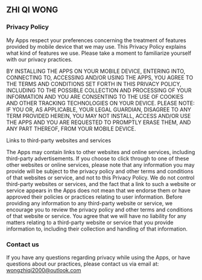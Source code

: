 ## ZHI QI WONG

### Privacy Policy

My Apps respect your preferences concerning the treatment of features provided by mobile device that we may use. This Privacy Policy explains what kind of features we use. Please take a moment to familiarize yourself with our privacy practices.

BY INSTALLING THE APPS ON YOUR MOBILE DEVICE, ENTERING INTO, CONNECTING TO, ACCESSING AND/OR USING THE APPS, YOU AGREE TO THE TERMS AND CONDITIONS SET FORTH IN THIS PRIVACY POLICY, INCLUDING TO THE POSSIBLE COLLECTION AND PROCESSING OF YOUR INFORMATION AND YOU ARE CONSENTING TO THE USE OF COOKIES AND OTHER TRACKING TECHNOLOGIES ON YOUR DEVICE. PLEASE NOTE: IF YOU OR, AS APPLICABLE, YOUR LEGAL GUARDIAN, DISAGREE TO ANY TERM PROVIDED HEREIN, YOU MAY NOT INSTALL, ACCESS AND/OR USE THE APPS AND YOU ARE REQUESTED TO PROMPTLY ERASE THEM, AND ANY PART THEREOF, FROM YOUR MOBILE DEVICE.

Links to third-party websites and services

The Apps may contain links to other websites and online services, including third-party advertisements. If you choose to click through to one of these other websites or online services, please note that any information you may provide will be subject to the privacy policy and other terms and conditions of that websites or service, and not to this Privacy Policy. We do not control third-party websites or services, and the fact that a link to such a website or service appears in the Apps does not mean that we endorse them or have approved their policies or practices relating to user information. Before providing any information to any third-party website or service, we encourage you to review the privacy policy and other terms and conditions of that website or service. You agree that we will have no liability for any matters relating to a third-party website or service that you provide information to, including their collection and handling of that information.

### Contact us

If you have any questions regarding privacy while using the Apps, or have questions about our practices, please contact us via email at: wongzhiqi2000@outlook.com
